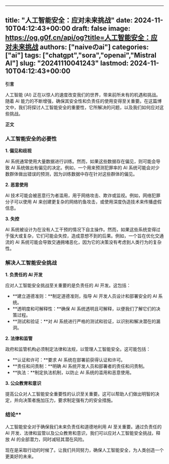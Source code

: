 
---
title: "人工智能安全：应对未来挑战"
date: 2024-11-10T04:12:43+00:00
draft: false
image: https://og.g0f.cn/api/og?title=人工智能安全：应对未来挑战
authors: ["naiveのai"]
categories: ["ai"]
tags: ["chatgpt","sora","openai","Mistral AI"]
slug: "20241110041243"
lastmod: 2024-11-10T04:12:43+00:00
---
**引言**

人工智能 (AI) 正在以惊人的速度改变我们的世界，带来前所未有的机遇和挑战。随着 AI 能力的不断增强，确保其安全性和负责任的使用变得至关重要。在这篇博文中，我们将探讨人工智能安全的重要性，它所解决的问题，以及我们如何应对这些挑战。

**正文**

### 人工智能安全的必要性

**1. 偏见和歧视**

AI 系统通常使用大量数据进行训练。然而，如果这些数据存在偏见，则可能会导致 AI 系统做出有偏见的决定。例如，一个用来预测犯罪率的 AI 系统可能会对少数群体做出错误的预测，因为训练数据中存在针对这些群体的偏见。

**2. 恶意使用**

AI 技术可能会被恶意行为者滥用，用于网络攻击、欺诈或监视。例如，网络犯罪分子可以使用 AI 来创建更复杂的网络钓鱼攻击，或使用深度伪造技术来传播虚假信息。

**3. 失控**

AI 系统被设计为在没有人工干预的情况下自主操作。然而，如果这些系统变得过于强大或复杂，它们可能会失控，造成意想不到的后果。例如，一个旨在优化交通流的 AI 系统可能会导致交通拥堵恶化，因为它的决策没有考虑到人类行为的复杂性。

### 解决人工智能安全挑战

**1. 负责任的 AI 开发**

应对人工智能安全挑战至关重要的是负责任的 AI 开发。这包括：

- **建立道德准则：**制定道德准则，指导 AI 开发人员设计和部署安全的 AI 系统。
- **透明度和可解释性：**确保 AI 系统透明且可解释，以便我们了解它们的决策过程。
- **测试和验证：**对 AI 系统进行严格的测试和验证，以识别和解决潜在的漏洞。

**2. 法律和监管**

政府和监管机构必须制定法律和法规，以管理人工智能安全。这可能包括：

- **认证和许可：**要求 AI 系统在部署前获得认证和许可。
- **责任和问责制：**明确 AI 系统开发人员和部署者的责任和问责制。
- **执法：**制定执法机制，以防止 AI 系统的滥用和恶意使用。

**3. 公众教育和意识**

提高公众对人工智能安全重要性的认识至关重要。这可以帮助人们做出明智的决定，并向决策者施加压力，要求制定强有力的安全措施。

### 结论**

人工智能安全对于确保我们未来负责任和道德地利用 AI 至关重要。通过负责任的 AI 开发、法律和监管以及公众教育和意识，我们可以应对人工智能安全挑战，释放 AI 的全部潜力，同时减轻其潜在风险。

现在是采取行动的时候了。让我们共同努力，确保人工智能安全，为人类创造一个更美好的未来。